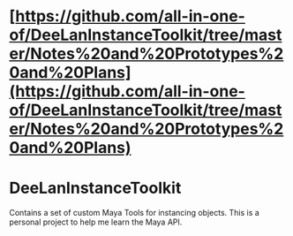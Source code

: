 # [https://github.com/all-in-one-of/DeeLanInstanceToolkit/tree/master/Notes%20and%20Prototypes%20and%20Plans](https://github.com/all-in-one-of/DeeLanInstanceToolkit/tree/master/Notes%20and%20Prototypes%20and%20Plans)

# DeeLanInstanceToolkit
Contains a set of custom Maya Tools for instancing objects. This is a personal project to help me learn the Maya API.
